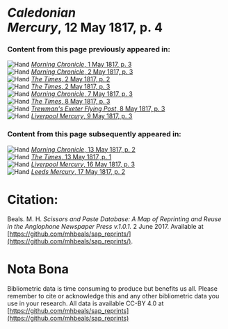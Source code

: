 # *Caledonian Mercury*, 12 May 1817, p. 4  
  
### Content from this page previously appeared in:  
![Hand](http://scissorsandpaste.net/wp-content/uploads/2017/06/smallhandpointer.png) [*Morning Chronicle*, 1 May 1817, p. 3](https://mhbeals.github.io/sap_html/Morning-Chronicle/Morning-Chronicle-1-May-1817-p-3)  
![Hand](http://scissorsandpaste.net/wp-content/uploads/2017/06/smallhandpointer.png) [*Morning Chronicle*, 2 May 1817, p. 3](https://mhbeals.github.io/sap_html/Morning-Chronicle/Morning-Chronicle-2-May-1817-p-3)  
![Hand](http://scissorsandpaste.net/wp-content/uploads/2017/06/smallhandpointer.png) [*The Times*, 2 May 1817, p. 2](https://mhbeals.github.io/sap_html/The-Times/The-Times-2-May-1817-p-2)  
![Hand](http://scissorsandpaste.net/wp-content/uploads/2017/06/smallhandpointer.png) [*The Times*, 2 May 1817, p. 3](https://mhbeals.github.io/sap_html/The-Times/The-Times-2-May-1817-p-3)  
![Hand](http://scissorsandpaste.net/wp-content/uploads/2017/06/smallhandpointer.png) [*Morning Chronicle*, 7 May 1817, p. 3](https://mhbeals.github.io/sap_html/Morning-Chronicle/Morning-Chronicle-7-May-1817-p-3)  
![Hand](http://scissorsandpaste.net/wp-content/uploads/2017/06/smallhandpointer.png) [*The Times*, 8 May 1817, p. 3](https://mhbeals.github.io/sap_html/The-Times/The-Times-8-May-1817-p-3)  
![Hand](http://scissorsandpaste.net/wp-content/uploads/2017/06/smallhandpointer.png) [*Trewman's Exeter Flying Post*, 8 May 1817, p. 3](https://mhbeals.github.io/sap_html/Trewman's-Exeter-Flying-Post/Trewman's-Exeter-Flying-Post-8-May-1817-p-3)  
![Hand](http://scissorsandpaste.net/wp-content/uploads/2017/06/smallhandpointer.png) [*Liverpool Mercury*, 9 May 1817, p. 3](https://mhbeals.github.io/sap_html/Liverpool-Mercury/Liverpool-Mercury-9-May-1817-p-3)  
  
### Content from this page subsequently appeared in:  
![Hand](http://scissorsandpaste.net/wp-content/uploads/2017/06/smallhandpointer.png) [*Morning Chronicle*, 13 May 1817, p. 2](https://mhbeals.github.io/sap_html/Morning-Chronicle/Morning-Chronicle-13-May-1817-p-2)  
![Hand](http://scissorsandpaste.net/wp-content/uploads/2017/06/smallhandpointer.png) [*The Times*, 13 May 1817, p. 1](https://mhbeals.github.io/sap_html/The-Times/The-Times-13-May-1817-p-1)  
![Hand](http://scissorsandpaste.net/wp-content/uploads/2017/06/smallhandpointer.png) [*Liverpool Mercury*, 16 May 1817, p. 3](https://mhbeals.github.io/sap_html/Liverpool-Mercury/Liverpool-Mercury-16-May-1817-p-3)  
![Hand](http://scissorsandpaste.net/wp-content/uploads/2017/06/smallhandpointer.png) [*Leeds Mercury*, 17 May 1817, p. 2](https://mhbeals.github.io/sap_html/Leeds-Mercury/Leeds-Mercury-17-May-1817-p-2)  


# Citation: 

Beals. M. H. *Scissors and Paste Database: A Map of Reprinting and Reuse in the Anglophone Newspaper Press v.1.0.1.* 2 June 2017. Available at [https://github.com/mhbeals/sap_reprints/](https://github.com/mhbeals/sap_reprints/). 

# Nota Bona

Bibliometric data is time consuming to produce but benefits us all. Please remember to cite or acknowledge this and any other bibliometric data you use in your research. All data is available CC-BY 4.0 at [https://github.com/mhbeals/sap_reprints](https://github.com/mhbeals/sap_reprints)